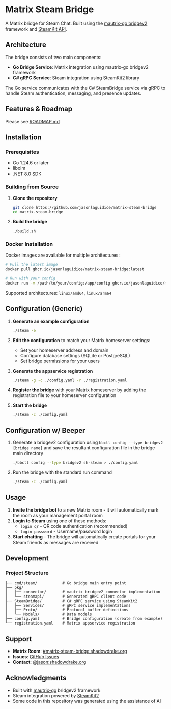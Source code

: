 # Matrix Steam Bridge

A Matrix bridge for Steam Chat. Built using the [mautrix-go bridgev2](https://github.com/mautrix/go) framework and [SteamKit API](https://github.com/SteamRE/SteamKit).

## Architecture

The bridge consists of two main components:
- **Go Bridge Service**: Matrix integration using mautrix-go bridgev2 framework
- **C# gRPC Service**: Steam integration using SteamKit2 library

The Go service communicates with the C# SteamBridge service via gRPC to handle Steam authentication, messaging, and presence updates.

## Features & Roadmap

Please see [ROADMAP.md](ROADMAP.md)

## Installation

### Prerequisites

- Go 1.24.6 or later
- libolm
- .NET 8.0 SDK

### Building from Source

1. **Clone the repository**
   ```bash
   git clone https://github.com/jasonlaguidice/matrix-steam-bridge
   cd matrix-steam-bridge
   ```

2. **Build the bridge**
   ```bash
   ./build.sh
   ```

### Docker Installation

Docker images are available for multiple architectures:

```bash
# Pull the latest image
docker pull ghcr.io/jasonlaguidice/matrix-steam-bridge:latest

# Run with your config
docker run -v /path/to/your/config:/app/config ghcr.io/jasonlaguidice/matrix-steam-bridge:latest
```

Supported architectures: `linux/amd64`, `linux/arm64`

## Configuration (Generic)

1. **Generate an example configuration**
   ```bash
   ./steam -e
   ```

2. **Edit the configuration** to match your Matrix homeserver settings:
   - Set your homeserver address and domain
   - Configure database settings (SQLite or PostgreSQL)
   - Set bridge permissions for your users

3. **Generate the appservice registration**
   ```bash
   ./steam -g -c ./config.yaml -r ./registration.yaml
   ```

4. **Register the bridge** with your Matrix homeserver by adding the registration file to your homeserver configuration

5. **Start the bridge**
   ```bash
   ./steam -c ./config.yaml
   ```

## Configuration w/ Beeper

1. Generate a bridgev2 configuration using `bbctl config --type bridgev2 [bridge name]` and save the resultant configuration file in the bridge main directory
   ```bash
   ./bbctl config --type bridgev2 sh-steam > ./config.yaml
   ```
2. Run the bridge with the standard run command
   ```bash
   ./steam -c ./config.yaml
   ```

## Usage

1. **Invite the bridge bot** to a new Matrix room - it will automatically mark the room as your management portal room
2. **Login to Steam** using one of these methods:
   - `login qr` - QR code authentication (recommended)
   - `login password` - Username/password login
3. **Start chatting** - The bridge will automatically create portals for your Steam friends as messages are received

## Development

### Project Structure

```
├── cmd/steam/           # Go bridge main entry point
├── pkg/
│   ├── connector/       # mautrix bridgev2 connector implementation  
│   └── steamapi/        # Generated gRPC client code
├── SteamBridge/         # C# gRPC service using SteamKit2
│   ├── Services/        # gRPC service implementations
│   ├── Proto/           # Protocol buffer definitions
│   └── Models/          # Data models
├── config.yaml          # Bridge configuration (create from example)
└── registration.yaml    # Matrix appservice registration
```

## Support

- **Matrix Room**: [#matrix-steam-bridge:shadowdrake.org](https://matrix.to/#/#matrix-steam-bridge:shadowdrake.org)
- **Issues**: [GitHub Issues](https://github.com/jasonlaguidice/matrix-steam-bridge/issues)
- **Contact**: [@jason:shadowdrake.org](https://matrix.to/#/@jason:shadowdrake.org)

## Acknowledgments

- Built with [mautrix-go](https://github.com/mautrix/go) bridgev2 framework
- Steam integration powered by [SteamKit2](https://github.com/SteamRE/SteamKit)
- Some code in this repository was generated using the assistance of AI
